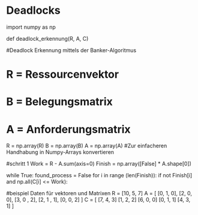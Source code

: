 # Deadlocks
import numpy as np

def deadlock_erkennung(R, A, C)

#Deadlock Erkennung mittels der Banker-Algoritmus
# R = Ressourcenvektor 
# B = Belegungsmatrix
# A = Anforderungsmatrix

R = np.array(R)
B = np.array(B)
A = np.array(A)
#Zur einfacheren Handhabung in Numpy-Arrays konvertieren

#schritt 1
Work = R - A.sum(axis=0)
Finish = np.array([False] * A.shape[0])

while True:
    found_process = False
    for i in range (len(Finish)):
        if not Finish[i] and np.all(C[i] <= Work):









#beispiel Daten für vektoren und Matrixen 
R = [10, 5, 7]
A = [
    [0, 1, 0],
    [2, 0, 0],
    [3, 0 , 2],
    [2, 1 , 1],
    [0, 0, 2]
    ]
C = [
    [7, 4, 3]
    [1, 2, 2]
    [6, 0, 0]
    [0, 1, 1]
    [4, 3, 1]
  ]
  


